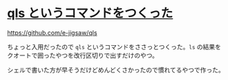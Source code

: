 # [qls というコマンドをつくった](/2014/09/20/created-qls.html)

https://github.com/e-jigsaw/qls

ちょっと入用だったので `qls` というコマンドをささっとつくった。`ls` の結果をクオートで囲ったやつを改行区切りで出すだけのやつ。

シェルで書いた方が早そうだけどめんどくさかったので慣れてるやつで作った。
